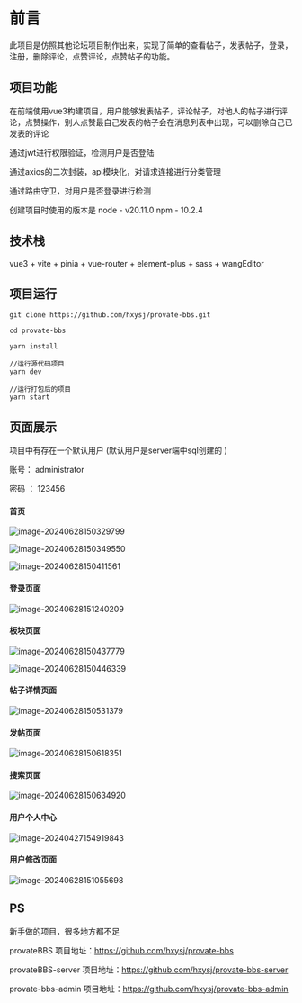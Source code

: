 # 前言

此项目是仿照其他论坛项目制作出来，实现了简单的查看帖子，发表帖子，登录，注册，删除评论，点赞评论，点赞帖子的功能。

## 项目功能

在前端使用vue3构建项目，用户能够发表帖子，评论帖子，对他人的帖子进行评论，点赞操作，别人点赞最自己发表的帖子会在消息列表中出现，可以删除自己已发表的评论

通过jwt进行权限验证，检测用户是否登陆

通过axios的二次封装，api模块化，对请求连接进行分类管理

通过路由守卫，对用户是否登录进行检测

创建项目时使用的版本是 node - v20.11.0 npm - 10.2.4

## 技术栈

vue3 + vite + pinia + vue-router + element-plus + sass  + wangEditor

## 项目运行

```
git clone https://github.com/hxysj/provate-bbs.git

cd provate-bbs

yarn install

//运行源代码项目
yarn dev

//运行打包后的项目
yarn start
```

## 页面展示

项目中有存在一个默认用户 (默认用户是server端中sql创建的 )

账号： administrator

密码 ： 123456

#### 首页

![image-20240628150329799](README.assets/image-20240628150329799.png)

![image-20240628150349550](README.assets/image-20240628150349550.png)

![image-20240628150411561](README.assets/image-20240628150411561.png)

#### 登录页面

![image-20240628151240209](README.assets/image-20240628151240209.png)

#### 板块页面

![image-20240628150437779](README.assets/image-20240628150437779.png)

![image-20240628150446339](README.assets/image-20240628150446339.png)

#### 帖子详情页面

![image-20240628150531379](README.assets/image-20240628150531379.png)

#### 发帖页面

![image-20240628150618351](README.assets/image-20240628150618351.png)

#### 搜索页面

![image-20240628150634920](README.assets/image-20240628150634920.png)

#### 用户个人中心

![image-20240427154919843](README.assets/image-20240427154919843.png)

#### 用户修改页面

![image-20240628151055698](README.assets/image-20240628151055698.png)



## PS

新手做的项目，很多地方都不足

provateBBS 项目地址：https://github.com/hxysj/provate-bbs

provateBBS-server 项目地址：https://github.com/hxysj/provate-bbs-server

provate-bbs-admin 项目地址：https://github.com/hxysj/provate-bbs-admin

